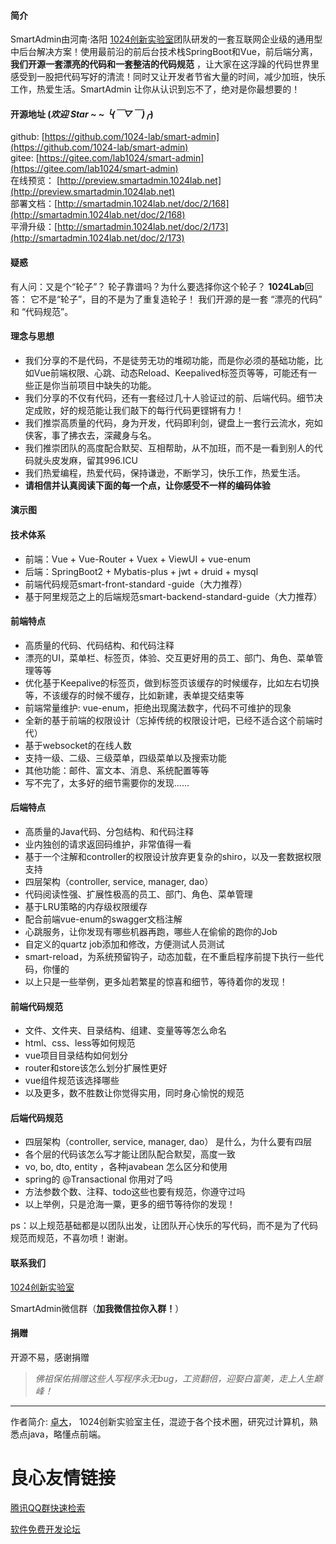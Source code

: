 #### 简介
SmartAdmin由河南·洛阳 [1024创新实验室](https://www.1024lab.net/)团队研发的一套互联网企业级的通用型中后台解决方案！使用最前沿的前后台技术栈SpringBoot和Vue，前后端分离， **我们开源一套漂亮的代码和一套整洁的代码规范** ，让大家在这浮躁的代码世界里感受到一股把代码写好的清流！同时又让开发者节省大量的时间，减少加班，快乐工作，热爱生活。SmartAdmin 让你从认识到忘不了，绝对是你最想要的！

#### 开源地址   (*欢迎 Star ~ ~  ╰(￣▽￣)╭*)
github: [https://github.com/1024-lab/smart-admin](https://github.com/1024-lab/smart-admin)  
gitee:  [https://gitee.com/lab1024/smart-admin](https://gitee.com/lab1024/smart-admin)  
在线预览： [http://preview.smartadmin.1024lab.net](http://preview.smartadmin.1024lab.net)  
部署文档：[http://smartadmin.1024lab.net/doc/2/168](http://smartadmin.1024lab.net/doc/2/168)  
平滑升级：[http://smartadmin.1024lab.net/doc/2/173](http://smartadmin.1024lab.net/doc/2/173)

#### 疑惑
有人问：又是个“轮子”？ 轮子靠谱吗？为什么要选择你这个轮子？
 **1024Lab**回答：
它不是“轮子”，目的不是为了重复造轮子！ 我们开源的是一套 “漂亮的代码” 和 “代码规范”。
 

#### 理念与思想
- 我们分享的不是代码，不是徒劳无功的堆砌功能，而是你必须的基础功能，比如Vue前端权限、心跳、动态Reload、Keepalived标签页等等，可能还有一些正是你当前项目中缺失的功能。
- 我们分享的不仅有代码，还有一套经过几十人验证过的前、后端代码。细节决定成败，好的规范能让我们敲下的每行代码更铿锵有力！
- 我们推崇高质量的代码，身为开发，代码即利剑，键盘上一套行云流水，宛如侠客，事了拂衣去，深藏身与名。
- 我们推崇团队的高度配合默契、互相帮助，从不加班，而不是一看到别人的代码就头皮发麻，留其996.ICU
- 我们热爱编程，热爱代码，保持谦逊，不断学习，快乐工作，热爱生活。
- **请相信并认真阅读下面的每一个点，让你感受不一样的编码体验**

#### 演示图
 
 
     
     
 
 
     
     
 
 
     
     
 
 
     
     
 
 
     
     
 
 
     
     
 
 
     
     
 
 


#### 技术体系
- 前端：Vue + Vue-Router + Vuex + ViewUI + vue-enum
- 后端：SpringBoot2 + Mybatis-plus + jwt + druid + mysql
- 前端代码规范smart-front-standard -guide（大力推荐）
- 基于阿里规范之上的后端规范smart-backend-standard-guide（大力推荐）

#### 前端特点
- 高质量的代码、代码结构、和代码注释
- 漂亮的UI，菜单栏、标签页，体验、交互更好用的员工、部门、角色、菜单管理等等
- 优化基于Keepalive的标签页，做到标签页该缓存的时候缓存，比如左右切换等，不该缓存的时候不缓存，比如新建，表单提交结束等
- 前端常量维护: vue-enum，拒绝出现魔法数字，代码不可维护的现象
- 全新的基于前端的权限设计（忘掉传统的权限设计吧，已经不适合这个前端时代）
- 基于websocket的在线人数
- 支持一级、二级、三级菜单，四级菜单以及搜索功能
- 其他功能：邮件、富文本、消息、系统配置等等
- 写不完了，太多好的细节需要你的发现......

#### 后端特点
- 高质量的Java代码、分包结构、和代码注释
- 业内独创的请求返回码维护，非常值得一看
- 基于一个注解和controller的权限设计放弃更复杂的shiro，以及一套数据权限支持
- 四层架构（controller, service, manager, dao）
- 代码阅读性强、扩展性极高的员工、部门、角色、菜单管理
- 基于LRU策略的内存级权限缓存
- 配合前端vue-enum的swagger文档注解
- 心跳服务，让你发现有哪些机器再跑，哪些人在偷偷的跑你的Job
- 自定义的quartz job添加和修改，方便测试人员测试
- smart-reload，为系统预留钩子，动态加载，在不重启程序前提下执行一些代码，你懂的
- 以上只是一些举例，更多灿若繁星的惊喜和细节，等待着你的发现！

#### 前端代码规范
- 文件、文件夹、目录结构、组建、变量等等怎么命名
- html、css、less等如何规范
- vue项目目录结构如何划分
- router和store该怎么划分扩展性更好
- vue组件规范该选择哪些
- 以及更多，数不胜数让你觉得实用，同时身心愉悦的规范

#### 后端代码规范
- 四层架构（controller, service, manager, dao） 是什么，为什么要有四层
- 各个层的代码该怎么写才能让团队配合默契，高度一致
- vo, bo, dto, entity ，各种javabean 怎么区分和使用
- spring的 @Transactional 你用对了吗
- 方法参数个数、注释、todo这些也要有规范，你遵守过吗
- 以上举例，只是沧海一粟，更多的细节等待你的发现！

ps：以上规范基础都是以团队出发，让团队开心快乐的写代码，而不是为了代码规范而规范，不喜勿喷！谢谢。

#### 联系我们

[1024创新实验室](https://www.1024lab.net/)

SmartAdmin微信群（**加我微信拉你入群！**）

 
 
     
     
 
 


#### 捐赠
开源不易，感谢捐赠
>*佛祖保佑捐赠这些人写程序永无bug，工资翻倍，迎娶白富美，走上人生巅峰！*
 
 
     
 
 

---
作者简介:
[卓大](https://zhuoluodada.cn)， 1024创新实验室主任，混迹于各个技术圈，研究过计算机，熟悉点java，略懂点前端。


 # 良心友情链接

[腾讯QQ群快速检索](http://u.720life.cn/s/8cf73f7c)

[软件免费开发论坛](http://u.720life.cn/s/bbb01dc0)